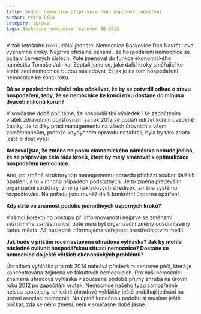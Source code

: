 ```yaml
---
title: Vedení nemocnice připravuje řadu úsporných opatření
author: Petra Bílá
category: zprávy
tags: Boskovice nemocnice rozhovor 48-2013
---
```


V září letošního roku udělal jednatel Nemocnice Boskovice Dan Navrátil dva významné kroky. Nejprve oficiálně oznámil, že hospodaření nemocnice se ocitá v červených číslech. Poté jmenoval do funkce ekonomického náměstka Tomáše Julínka. Zeptali jsme se, jaké další kroky směřující ke stabilizaci nemocnice budou následovat, či jak je na tom hospodaření nemocnice ke konci roku.

**Dá se v posledním měsíci roku očekávat, že by se potvrdil odhad o stavu hospodaření, tedy, že se nemocnice ke konci roku dostane do mínusu dvaceti milionů korun?**

V současné době počítáme, že hospodářský výsledek i se započtením vratek zdravotním pojišťovnám za rok 2012 se podaří udržet kolem uvedené částky. Je to díky práci managementu na všech úrovních a všem zaměstnancům, protože kdybychom opravdu nezabrali, byla by tato ztráta ještě o dost vyšší.

**Avizoval jste, že změna na postu ekonomického náměstka nebude jediná, že se připravuje celá řada kroků, které by měly směřovat k optimalizace hospodaření nemocnice.**

Ano, po změně struktury top managementu opravdu přichází soubor dalších opatření, a to v mnoha případech podstatných. Je to změna především organizační struktury, změna nákladových středisek, změna systému rozpočtování. Na pořadu jsou rovněž další konkrétní úsporná opatření.

**Kdy dáte ve známost podobu jednotlivých úsporných kroků?**

V rámci korektního postupu při informovanosti nejprve se změnami seznámíme zaměstnance, poté musí být organizační změny odsouhlaseny radou města. Až následně informujeme veřejnost prostřednictvím médií.

**Jak bude v příštím roce nastavena úhradová vyhláška? Jak by mohla následně ovlivnit hospodářskou situaci nemocnice? Dostane se nemocnice do ještě větších ekonomických problémů?**

Úhradová vyhláška pro rok 2014 nahrává především centrové péči, která je koncentrována zejména ve fakultních nemocnicích. Pro naši nemocnici znamená úhradová vyhláška v současné podobě příjmy zhruba na úrovni roku 2012 po započítání vratek. Nemocnice našeho typu samozřejmě nejsou spokojeny, ohledně úhradové vyhlášky ještě probíhají jednání na úrovni asociací nemocnic. Na úplně konečnou podobu si musíme ještě počkat, zda se něco změní, není v současné době jasné.
